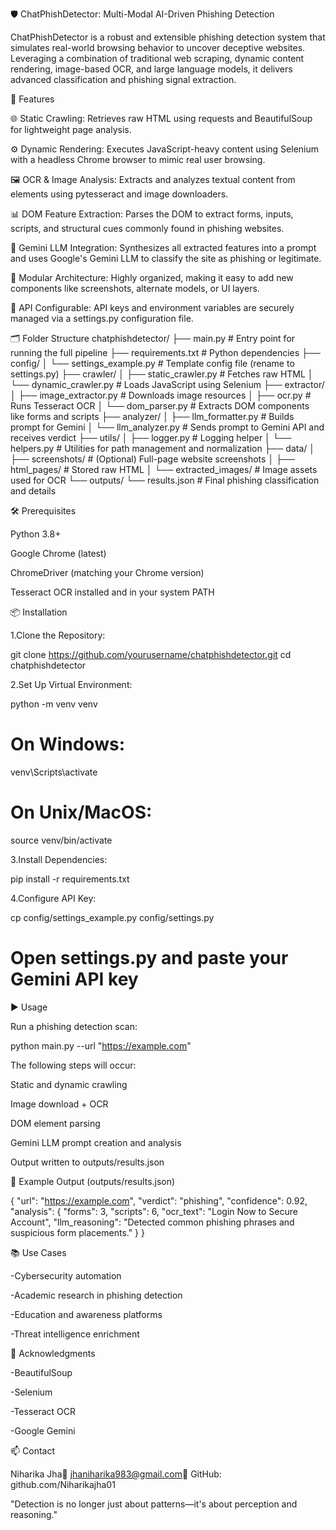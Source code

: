 🛡️ ChatPhishDetector: Multi-Modal AI-Driven Phishing Detection

ChatPhishDetector is a robust and extensible phishing detection system that simulates real-world browsing behavior to uncover deceptive websites. Leveraging a combination of traditional web scraping, dynamic content rendering, image-based OCR, and large language models, it delivers advanced classification and phishing signal extraction.

🚀 Features

🌐 Static Crawling: Retrieves raw HTML using requests and BeautifulSoup for lightweight page analysis.

⚙️ Dynamic Rendering: Executes JavaScript-heavy content using Selenium with a headless Chrome browser to mimic real user browsing.

🖼️ OCR & Image Analysis: Extracts and analyzes textual content from <img> elements using pytesseract and image downloaders.

📊 DOM Feature Extraction: Parses the DOM to extract forms, inputs, scripts, and structural cues commonly found in phishing websites.

🧠 Gemini LLM Integration: Synthesizes all extracted features into a prompt and uses Google's Gemini LLM to classify the site as phishing or legitimate.

🔧 Modular Architecture: Highly organized, making it easy to add new components like screenshots, alternate models, or UI layers.

🔐 API Configurable: API keys and environment variables are securely managed via a settings.py configuration file.

🗂️ Folder Structure
chatphishdetector/
├── main.py                  # Entry point for running the full pipeline
├── requirements.txt         # Python dependencies
├── config/
│   └── settings_example.py  # Template config file (rename to settings.py)
├── crawler/
│   ├── static_crawler.py    # Fetches raw HTML
│   └── dynamic_crawler.py   # Loads JavaScript using Selenium
├── extractor/
│   ├── image_extractor.py   # Downloads image resources
│   ├── ocr.py               # Runs Tesseract OCR
│   └── dom_parser.py        # Extracts DOM components like forms and scripts
├── analyzer/
│   ├── llm_formatter.py     # Builds prompt for Gemini
│   └── llm_analyzer.py      # Sends prompt to Gemini API and receives verdict
├── utils/
│   ├── logger.py            # Logging helper
│   └── helpers.py           # Utilities for path management and normalization
├── data/
│   ├── screenshots/         # (Optional) Full-page website screenshots
│   ├── html_pages/          # Stored raw HTML
│   └── extracted_images/    # Image assets used for OCR
└── outputs/
    └── results.json         # Final phishing classification and details

🛠️ Prerequisites

Python 3.8+

Google Chrome (latest)

ChromeDriver (matching your Chrome version)

Tesseract OCR installed and in your system PATH

📦 Installation

1.Clone the Repository:

git clone https://github.com/yourusername/chatphishdetector.git
cd chatphishdetector

2.Set Up Virtual Environment:

python -m venv venv
# On Windows:
venv\Scripts\activate
# On Unix/MacOS:
source venv/bin/activate

3.Install Dependencies:

pip install -r requirements.txt

4.Configure API Key:

cp config/settings_example.py config/settings.py
# Open settings.py and paste your Gemini API key



▶️ Usage

Run a phishing detection scan:

python main.py --url "https://example.com"

The following steps will occur:

Static and dynamic crawling

Image download + OCR

DOM element parsing

Gemini LLM prompt creation and analysis

Output written to outputs/results.json



📌 Example Output (outputs/results.json)

{
  "url": "https://example.com",
  "verdict": "phishing",
  "confidence": 0.92,
  "analysis": {
    "forms": 3,
    "scripts": 6,
    "ocr_text": "Login Now to Secure Account",
    "llm_reasoning": "Detected common phishing phrases and suspicious form placements."
  }
}

📚 Use Cases

-Cybersecurity automation

-Academic research in phishing detection

-Education and awareness platforms

-Threat intelligence enrichment



🙌 Acknowledgments

-BeautifulSoup

-Selenium

-Tesseract OCR

-Google Gemini



📫 Contact

Niharika Jha📧 jhaniharika983@gmail.com🔗 GitHub: github.com/Niharikajha01

"Detection is no longer just about patterns—it's about perception and reasoning."




